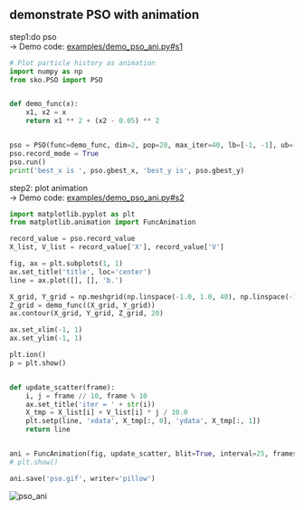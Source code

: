 
## demonstrate PSO with animation

step1:do pso  
-> Demo code: [examples/demo_pso_ani.py#s1](https://github.com/guofei9987/scikit-opt/blob/master/examples/demo_pso_ani.py#L1)
```python
# Plot particle history as animation
import numpy as np
from sko.PSO import PSO


def demo_func(x):
    x1, x2 = x
    return x1 ** 2 + (x2 - 0.05) ** 2


pso = PSO(func=demo_func, dim=2, pop=20, max_iter=40, lb=[-1, -1], ub=[1, 1])
pso.record_mode = True
pso.run()
print('best_x is ', pso.gbest_x, 'best_y is', pso.gbest_y)

```

step2: plot animation  
-> Demo code: [examples/demo_pso_ani.py#s2](https://github.com/guofei9987/scikit-opt/blob/master/examples/demo_pso_ani.py#L16)
```python
import matplotlib.pyplot as plt
from matplotlib.animation import FuncAnimation

record_value = pso.record_value
X_list, V_list = record_value['X'], record_value['V']

fig, ax = plt.subplots(1, 1)
ax.set_title('title', loc='center')
line = ax.plot([], [], 'b.')

X_grid, Y_grid = np.meshgrid(np.linspace(-1.0, 1.0, 40), np.linspace(-1.0, 1.0, 40))
Z_grid = demo_func((X_grid, Y_grid))
ax.contour(X_grid, Y_grid, Z_grid, 20)

ax.set_xlim(-1, 1)
ax.set_ylim(-1, 1)

plt.ion()
p = plt.show()


def update_scatter(frame):
    i, j = frame // 10, frame % 10
    ax.set_title('iter = ' + str(i))
    X_tmp = X_list[i] + V_list[i] * j / 10.0
    plt.setp(line, 'xdata', X_tmp[:, 0], 'ydata', X_tmp[:, 1])
    return line


ani = FuncAnimation(fig, update_scatter, blit=True, interval=25, frames=300)
# plt.show()

ani.save('pso.gif', writer='pillow')
```

![pso_ani](https://github.com/guofei9987/pictures_for_blog/blob/master/heuristic_algorithm/pso.gif?raw=true)  
